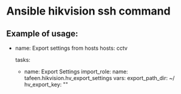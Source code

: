 # Ansible hikvision ssh command

Example of usage:
---
- name: Export settings from hosts
  hosts: cctv
    
  tasks:
    - name: Export Settings
      import_role:
         name: tafeen.hikvision.hv_export_settings
      vars:
         export_path_dir: ~/
         hv_export_key: "<your-export-key>"
```